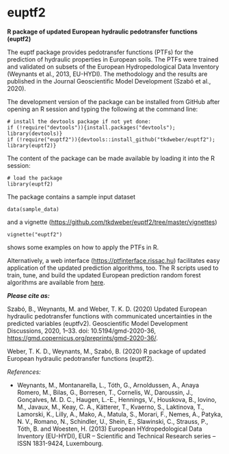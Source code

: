 # euptf2
**R package of updated European hydraulic pedotransfer functions (euptf2)**

The euptf package  provides  pedotransfer  functions  (PTFs) for  the  prediction  of  hydraulic  properties in  European  soils. The  PTFs  were  trained  and  validated  on  subsets  of  the  European  Hydropedological Data Inventory (Weynants et al., 2013, EU-HYDI). The methodology and the results are published in the Journal Geoscientific Model Development (Szabó et al., 2020).

The development version of the package can be installed from GitHub after opening an R session and typing the following at the command line:

```{r eval=FALSE}
# install the devtools package if not yet done:
if (!require("devtools")){install.packages("devtools"); library(devtools)}
if (!require("euptf2")){devtools::install_github("tkdweber/euptf2"); library(euptf2)}
```
The content of the package can be made available by loading it into the R session:

```{r eval=FALSE}
# load the package
library(euptf2)
```

The package contains a sample input dataset
```{r eval=FALSE}
data(sample_data)
```
and a vignette (https://github.com/tkdweber/euptf2/tree/master/vignettes)

```{r eval=FALSE}
vignette("euptf2")
```
shows some examples on how to apply the PTFs in R. 

Alternatively, a web interface (https://ptfinterface.rissac.hu) facilitates easy application of the updated prediction algorithms, too. The R scripts used to train, tune, and build the updated European prediction random forest algorithms are available from [here](https://github.com/TothSzaboBrigitta/euptfv2).

***Please cite as:***

Szabó, B., Weynants, M. and Weber, T. K. D. (2020) Updated European hydraulic pedotransfer functions with communicated uncertainties in the predicted variables (euptfv2). Geoscientific Model Development Discussions, 2020, 1–33. doi: 10.5194/gmd-2020-36, https://gmd.copernicus.org/preprints/gmd-2020-36/.

Weber, T. K. D., Weynants, M., Szabó, B. (2020) R package of updated European hydraulic pedotransfer functions (euptf2).



*References:*

* Weynants, M., Montanarella, L., Tóth, G., Arnoldussen, A., Anaya Romero, M., Bilas, G., Borresen, T., Cornelis, W., Daroussin, J., Gonçalves, M. D. C., Haugen, L.-E., Hennings, V., Houskova, B., Iovino, M., Javaux, M., Keay, C. A., Kätterer, T., Kvaerno, S., Laktinova, T., Lamorski, K., Lilly, A., Mako, A., Matula, S., Morari, F., Nemes, A., Patyka, N. V., Romano, N., Schindler, U., Shein, E., Slawinski, C., Strauss, P., Tóth, B. and Woesten, H. (2013) European HYdropedological Data Inventory (EU-HYDI), EUR – Scientific and Technical Research series – ISSN 1831-9424, Luxembourg.
